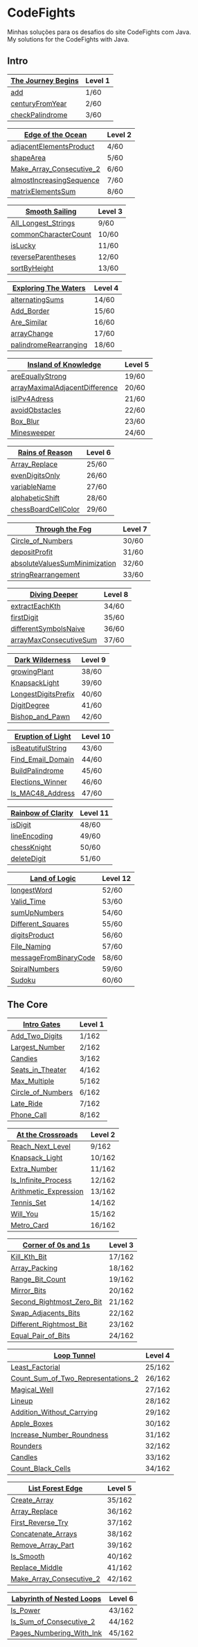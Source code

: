 # CodeFights
Minhas soluções para os desafios do site CodeFights com Java.  
My solutions for the CodeFights with Java.


## Intro
| [The Journey Begins](Intro/The_Journey_Begins) | Level 1 |
| ----- | ----- |
| [add](Intro/The_Journey_Begins/add.java) | 1/60 |
| [centuryFromYear](Intro/The_Journey_Begins/centuryFromYear.java) | 2/60 |
| [checkPalindrome](Intro/The_Journey_Begins/checkPalindrome.java) | 3/60 |

| [Edge of the Ocean](Intro/Edge_of_the_Ocean) | Level 2 |
| ----- | ----- |
| [adjacentElementsProduct](Intro/Edge_of_the_Ocean/adjacentElementsProduct.java) | 4/60 |
| [shapeArea](Intro/Edge_of_the_Ocean/shapeArea.java) | 5/60 |
| [Make_Array_Consecutive_2](Intro/Edge_of_the_Ocean/Make_Array_Consecutive_2.java) | 6/60 |
| [almostIncreasingSequence](Intro/Edge_of_the_Ocean/almostIncreasingSequence.java) | 7/60 |
| [matrixElementsSum](Intro/Edge_of_the_Ocean/matrixElementsSum.java) | 8/60 |


| [Smooth Sailing](Intro/Smooth_Sailing) | Level 3 |
| ----- | ----- |
| [All_Longest_Strings](Intro/Smooth_Sailing/All_Longest_Strings.java) | 9/60 |
| [commonCharacterCount](Intro/Smooth_Sailing/commonCharacterCount.java) | 10/60 |
| [isLucky](Intro/Smooth_Sailing/isLucky.java) | 11/60 |
| [reverseParentheses](Intro/Smooth_Sailing/reverseParentheses.java) | 12/60 |
| [sortByHeight](Intro/Smooth_Sailing/sortByHeight.java) | 13/60 |

| [Exploring The Waters](Intro/Exploring_The_Waters) | Level 4 |
| ----- | ----- |
| [alternatingSums](Intro/Exploring_The_Waters/alternatingSums.java) | 14/60 |
| [Add_Border](Intro/Exploring_The_Waters/Add_Border.java) | 15/60 |
| [Are_Similar](Intro/Exploring_The_Waters/Are_Similar.java) | 16/60 |
| [arrayChange](Intro/Exploring_The_Waters/arrayChange.java) | 17/60 |
| [palindromeRearranging](Intro/Exploring_The_Waters/palindromeRearranging.java) | 18/60 |


| [Insland of Knowledge](Intro/Insland_of_Knowledge) | Level 5 |
| ----- | ----- |
| [areEquallyStrong](Intro/Insland_of_Knowledge/areEquallyStrong.java) | 19/60 |
| [arrayMaximalAdjacentDifference](Intro/Insland_of_Knowledge/arrayMaximalAdjacentDifference.java) | 20/60 |
| [isIPv4Adress](Intro/Insland_of_Knowledge/isIPv4Adress.java) | 21/60 |
| [avoidObstacles](Intro/Insland_of_Knowledge/avoidObstacles.java) | 22/60 |
| [Box_Blur](Intro/Insland_of_Knowledge/Box_Blur.java) | 23/60 |
| [Minesweeper](Intro/Insland_of_Knowledge/Minesweeper.java) | 24/60 |

| [Rains of Reason](Intro/Rains_of_Reason) | Level 6 |
| ----- | ----- |
| [Array_Replace](Intro/Rains_of_Reason/Array_Replace.java) | 25/60 |
| [evenDigitsOnly](Intro/Rains_of_Reason/evenDigitsOnly.java) | 26/60 |
| [variableName](Intro/Rains_of_Reason/variableName.java) | 27/60 |
| [alphabeticShift](Intro/Rains_of_Reason/alphabeticShift.java) | 28/60 |
| [chessBoardCellColor](Intro/Rains_of_Reason/chessBoardCellColor.java) | 29/60 |

| [Through the Fog](Intro/Through_the_Fog) | Level 7 |
| ----- | ----- |
| [Circle_of_Numbers](Intro/Through_the_Fog/Circle_of_Numbers.java) | 30/60 |
| [depositProfit](Intro/Through_the_Fog/depositProfit.java) | 31/60 |
| [absoluteValuesSumMinimization](Intro/Through_the_Fog/absoluteValuesSumMinimization.java) | 32/60 |
| [stringRearrangement](Intro/Through_the_Fog/stringRearrangement.java) | 33/60 |

| [Diving Deeper](Intro/Diving_Deeper) | Level 8 |
| ----- | ----- |
| [extractEachKth](Intro/Diving_Deeper/extractEachKth.java) | 34/60 |
| [firstDigit](Intro/Diving_Deeper/firstDigit.java) | 35/60 |
| [differentSymbolsNaive](Intro/Diving_Deeper/differentSymbolsNaive.java) | 36/60 |
| [arrayMaxConsecutiveSum](Intro/Diving_Deeper/arrayMaxConsecutiveSum.java) | 37/60 |

| [Dark Wilderness](Intro/Dark_Wilderness) | Level 9 |
| ----- | ----- |
| [growingPlant](Intro/Dark_Wilderness/growingPlant.java) | 38/60 |
| [KnapsackLight](Intro/Dark_Wilderness/KnapsackLight.java) | 39/60 |
| [LongestDigitsPrefix](Intro/Dark_Wilderness/LongestDigitsPrefix.java) | 40/60 |
| [DigitDegree](Intro/Dark_Wilderness/DigitDegree.java) | 41/60 |
| [Bishop_and_Pawn](Intro/Dark_Wilderness/Bishop_and_Pawn.java) | 42/60 |

| [Eruption of Light](Intro/Eruption_of_Light) | Level 10 |
| ----- | ----- |
| [isBeatutifulString](Intro/Eruption_of_Light/isBeatutifulString.java) | 43/60 |
| [Find_Email_Domain](Intro/Eruption_of_Light/Find_Email_Domain.java) | 44/60 |
| [BuildPalindrome](Intro/Eruption_of_Light/BuildPalindrome.java) | 45/60 |
| [Elections_Winner](Intro/Eruption_of_Light/Elections_Winner.java) | 46/60 |
| [Is_MAC48_Address](Intro/Eruption_of_Light/Is_MAC48_Address.java) | 47/60 |

| [Rainbow of Clarity](Intro/Rainbow_of_Clarity) | Level 11 |
| ----- | ----- |
| [isDigit](Intro/Rainbow_of_Clarity/isDigit.java) | 48/60 |
| [lineEncoding](Intro/Rainbow_of_Clarity/lineEncoding.java) | 49/60 |
| [chessKnight](Intro/Rainbow_of_Clarity/chessKnight.java) | 50/60 |
| [deleteDigit](Intro/Rainbow_of_Clarity/deleteDigit.java) | 51/60 |

| [Land of Logic](Intro/Land_of_Logic) | Level 12 |
| ----- | ----- |
| [longestWord](Intro/Land_of_Logic/longestWord.java) | 52/60 |
| [Valid_Time](Intro/Land_of_Logic/Valid_Time.java) | 53/60 |
| [sumUpNumbers](Intro/Land_of_Logic/sumUpNumbers.java) | 54/60 |
| [Different_Squares](Intro/Land_of_Logic/Different_Squares.java) | 55/60 |
| [digitsProduct](Intro/Land_of_Logic/digitsProduct.java) | 56/60 |
| [File_Naming](Intro/Land_of_Logic/File_Naming.java) | 57/60 |
| [messageFromBinaryCode](Intro/Land_of_Logic/messageFromBinaryCode.java) | 58/60 |
| [SpiralNumbers](Intro/Land_of_Logic/SpiralNumbers.java) | 59/60 |
| [Sudoku](Intro/Land_of_Logic/Sudoku.java) | 60/60 |

## The Core
| [Intro Gates](The_Core/Intro_Gates) | Level 1 |
| ----- | ----- |
| [Add_Two_Digits](The_Core/Intro_Gates/Add_Two_Digits.java) | 1/162 |
| [Largest_Number](The_Core/Intro_Gates/Largest_Number.java) | 2/162 |
| [Candies](The_Core/Intro_Gates/Candies.java) | 3/162 |
| [Seats_in_Theater](The_Core/Intro_Gates/Seats_in_Theater.java) | 4/162 |
| [Max_Multiple](The_Core/Intro_Gates/Max_Multiple.java) | 5/162 |
| [Circle_of_Numbers](The_Core/Intro_Gates/Circle_of_Numbers.java) | 6/162 |
| [Late_Ride](The_Core/Intro_Gates/Late_Ride.java) | 7/162 |
| [Phone_Call](The_Core/Intro_Gates/Phone_Call.java) | 8/162 |

| [At the Crossroads](The_Core/At_the_Crossroads) | Level 2 |
| ----- | ----- |
| [Reach_Next_Level](The_Core/At_the_Crossroads/Reach_Next_Level.java) | 9/162 |
| [Knapsack_Light](The_Core/At_the_Crossroads/Knapsack_Light.java) | 10/162 |
| [Extra_Number](The_Core/At_the_Crossroads/Extra_Number.java) | 11/162 |
| [Is_Infinite_Process](The_Core/At_the_Crossroads/Is_Infinite_Process.java) | 12/162 |
| [Arithmetic_Expression](The_Core/At_the_Crossroads/Arithmetic_Expression.java) | 13/162 |
| [Tennis_Set](The_Core/At_the_Crossroads/Tennis_Set.java) | 14/162 |
| [Will_You](The_Core/At_the_Crossroads/Will_You.java) | 15/162 |
| [Metro_Card](The_Core/At_the_Crossroads/Metro_Card.java) | 16/162 |

| [Corner of 0s and 1s](The_Core/Corner_of_0s_and_1s) | Level 3 |
| ----- | ----- |
| [Kill_Kth_Bit](The_Core/Corner_of_0s_and_1s/Kill_Kth_Bit.java) | 17/162 |
| [Array_Packing](The_Core/Corner_of_0s_and_1s/Array_Packing.java) | 18/162 |
| [Range_Bit_Count](The_Core/Corner_of_0s_and_1s/Range_Bit_Count.java) | 19/162 |
| [Mirror_Bits](The_Core/Corner_of_0s_and_1s/Mirror_Bits.java) | 20/162 |
| [Second_Rightmost_Zero_Bit](The_Core/Corner_of_0s_and_1s/Second_Rightmost_Zero_Bit.java) | 21/162 |
| [Swap_Adjacents_Bits](The_Core/Corner_of_0s_and_1s/Swap_Adjacents_Bits.java) | 22/162 |
| [Different_Rightmost_Bit](The_Core/Corner_of_0s_and_1s/Different_Rightmost_Bit.java) | 23/162 |
| [Equal_Pair_of_Bits](The_Core/Corner_of_0s_and_1s/Equal_Pair_of_Bits.java) | 24/162 |

| [Loop Tunnel](The_Core/Loop_Tunnel) | Level 4 |
| ----- | ----- |
| [Least_Factorial](The_Core/Loop_Tunnel/Second_Rightmost_Zero_Bit.java) | 25/162 |
| [Count_Sum_of_Two_Representations_2](The_Core/Loop_Tunnel/Count_Sum_of_Two_Representations_2.java) | 26/162 |
| [Magical_Well](The_Core/Loop_Tunnel/Magical_Well.java) | 27/162 |
| [Lineup](The_Core/Loop_Tunnel/Lineup.java) | 28/162 |
| [Addition_Without_Carrying](The_Core/Loop_Tunnel/Addition_Without_Carrying.java) | 29/162 |
| [Apple_Boxes](The_Core/Loop_Tunnel/Apple_Boxes.java) | 30/162 |
| [Increase_Number_Roundness](The_Core/Loop_Tunnel/Increase_Number_Roundness.java) | 31/162 |
| [Rounders](The_Core/Loop_Tunnel/Rounders.java) | 32/162 |
| [Candles](The_Core/Loop_Tunnel/Candles.java) | 33/162 |
| [Count_Black_Cells](The_Core/Loop_Tunnel/Count_Black_Cells.java) | 34/162 |

| [List Forest Edge](The_Core/List_Forest_Edge) | Level 5 |
| ----- | ----- |
| [Create_Array](The_Core/List_Forest_Edge/Create_Array.java) | 35/162 |
| [Array_Replace](The_Core/List_Forest_Edge/Array_Replace.java) | 36/162 |
| [First_Reverse_Try](The_Core/List_Forest_Edge/First_Reverse_Try.java) | 37/162 |
| [Concatenate_Arrays](The_Core/List_Forest_Edge/Concatenate_Arrays.java) | 38/162 |
| [Remove_Array_Part](The_Core/List_Forest_Edge/Remove_Array_Part.java) | 39/162 |
| [Is_Smooth](The_Core/List_Forest_Edge/Is_Smooth.java) | 40/162 |
| [Replace_Middle](The_Core/List_Forest_Edge/Replace_Middle.java) | 41/162 |
| [Make_Array_Consecutive_2](The_Core/List_Forest_Edge/Make_Array_Consecutive_2.java) | 42/162 |

| [Labyrinth of Nested Loops](The_Core/Labyrinth_of_Nested_Loops) | Level 6 |
| ----- | ----- |
| [Is_Power](The_Core/Labrinth_of_Nested_Loops/Is_Power.java) | 43/162 |
| [Is_Sum_of_Consecutive_2](The_Core/Labrinth_of_Nested_Loops/Is_Sum_of_Consecutive_2.java) | 44/162 |
| [Pages_Numbering_With_Ink](The_Core/Labrinth_of_Nested_Loops/Pages_Numbering_With_Ink.java) | 45/162 |
